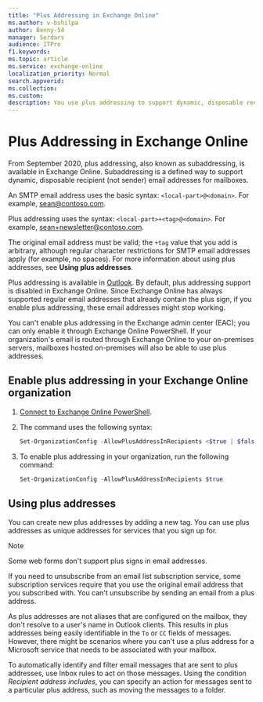 ```yaml
---
title: "Plus Addressing in Exchange Online"
ms.author: v-bshilpa
author: Benny-54
manager: Serdars
audience: ITPro
f1.keywords:
ms.topic: article
ms.service: exchange-online
localization_priority: Normal
search.appverid:
ms.collection:
ms.custom:
description: You use plus addressing to support dynamic, disposable recipient (not sender) email addresses in your Exchange Online organization.
---
```


# Plus Addressing in Exchange Online

From September 2020, plus addressing, also known as subaddressing, is available in Exchange Online. Subaddressing is a defined way to support dynamic, disposable recipient (not sender) email addresses for mailboxes.

An SMTP email address uses the basic syntax: `<local-part>@<domain>`. For example, sean@contoso.com. 

Plus addressing uses the syntax: `<local-part>+<tag>@<domain>`. For example, sean+newsletter@contoso.com. 

The original email address must be valid; the `+tag` value that you add is arbitrary, although regular character restrictions for SMTP email addresses apply (for example, no spaces). For more information about using plus addresses, see **Using plus addresses**.

Plus addressing is available in [Outlook](https://outlook.live.com/owa/). By default, plus addressing support is disabled in Exchange Online. Since Exchange Online has always supported regular email addresses that already contain the plus sign, if you enable plus addressing, these email addresses might stop working.

You can't enable plus addressing in the Exchange admin center (EAC); you can only enable it through Exchange Online PowerShell. If your organization's email is routed through Exchange Online to your on-premises servers, mailboxes hosted on-premises will also be able to use plus addresses.  

## Enable plus addressing in your Exchange Online organization

1. [Connect to Exchange Online PowerShell](/powershell/exchange/connect-to-exchange-online-powershell).

2. The command uses the following syntax:

   ```PowerShell
   Set-OrganizationConfig -AllowPlusAddressInRecipients <$true | $false>
   ```

3. To enable plus addressing in your organization, run the following command:

   ```PowerShell
   Set-OrganizationConfig -AllowPlusAddressInRecipients $true
   ```

## Using plus addresses

You can create new plus addresses by adding a new tag. You can use plus addresses as unique addresses for services that you sign up for. 

> [!NOTE]
>
> Some web forms don't support plus signs in email addresses.
>
> If you need to unsubscribe from an email list subscription service, some subscription services require that you use the original email address that you subscribed with. You can't unsubscribe by sending an email from a plus address.

As plus addresses are not aliases that are configured on the mailbox, they don't resolve to a user's name in Outlook clients. This results in plus addresses being easily identifiable in the `To` or `CC` fields of messages. However, there might be scenarios where you can't use a plus address for a Microsoft service that needs to be associated with your mailbox.

To automatically identify and filter email messages that are sent to plus addresses, use Inbox rules to act on those messages. Using the condition *Recipient address includes*, you can specify an action for messages sent to a particular plus address, such as moving the messages to a folder.
